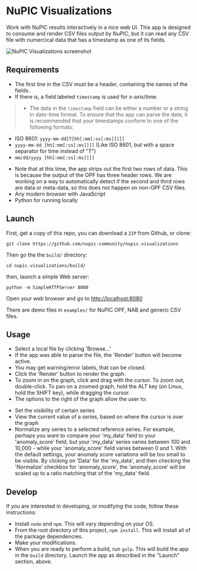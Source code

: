 # NuPIC Visualizations

Work with NuPIC results interactively in a nice web UI. This app is designed to consume and render CSV files output by NuPIC, but it can read any CSV file with numercical data that has a timestamp as one of its fields.

![NuPIC Visualizations screenshot](https://raw.githubusercontent.com/wiki/nupic-community/nupic.visualizations/images/nupic_visualizations.png)

## Requirements

* The first line in the CSV must be a header, containing the names of the fields. 
* If there is, a field labeled `timestamp` is used for x-axis/time. 

> * The data in the `timestamp` field can be either a number or a string in date-time format. To ensure that the app can parse the date, it is recommended that your timestamps conform to one of the following formats:
 - ISO 8601: `yyyy-mm-dd[T[hh[:mm[:ss[:ms]]]]]`
 - `yyyy-mm-dd [hh[:mm[:ss[:ms]]]]` (Like ISO 8601, but with a space separator for time instead of "T")
 - `mm/dd/yyyy [hh[:mm[:ss[:ms]]]]`

* Note that at this time, the app strips out the first two rows of data. This is because the output of the OPF has three header rows. We are working on a way to automatically detect if the second and third rows are data or meta-data, so this does not happen on non-OPF CSV files.
* Any modern browser with JavaScript
* Python for running locally

## Launch

First, get a copy of this repo, you can download a `ZIP` from Github, or clone:

```
git clone https://github.com/nupic-community/nupic.visualizations
```

Then go the the `build/` directory:

```
cd nupic.visualizations/build/
```

then, launch a simple Web server:

```
python -m SimpleHTTPServer 8080
```

Open your web browser and go to [http://localhost:8080](http://localhost:8080)

There are demo files in `examples/` for NuPIC OPF, NAB and generic CSV files. 

## Usage

 * Select a local file by clicking 'Browse...'
 * If the app was able to parse the file, the 'Render' button will become active.
  * You may get warning/error labels, that can be closed.
 * Click the 'Render' button to render the graph.
 * To zoom in on the graph, click and drag with the cursor. To zoom out, double-click. To pan on a zoomed graph, hold the ALT key (on Linux, hold the SHIFT key), while dragging the cursor.
 * The options to the right of the graph allow the user to:
  - Set the visibility of certain series
  - View the current value of a series, based on where the cursor is over the graph
  - Normalize any series to a selected reference series. For example, perhaps you want to compare your 'my_data' field to your 'anomaly_score' field, but your 'my_data' series varies between 100 and 10,000 - while your 'anomaly_score' field varies between 0 and 1. With the default settings, your anomaly score variations will be too small to be visible. By clicking on 'Data' for the 'my_data', and then checking the 'Normalize' checkbox for 'anomaly_score', the 'anomaly_score' will be scaled up to a ratio matching that of the 'my_data' field.

## Develop

If you are interested in developing, or modifying the code, follow these instructions:

* Install `node` and `npm`. This will vary depending on your OS.
* From the root directory of this project, `npm install`. This will install all of the package dependencies.
* Make your modifications.
* When you are ready to perform a build, run `gulp`. This will build the app in the `build` directory. Launch the app as described in the "Launch" section, above.
